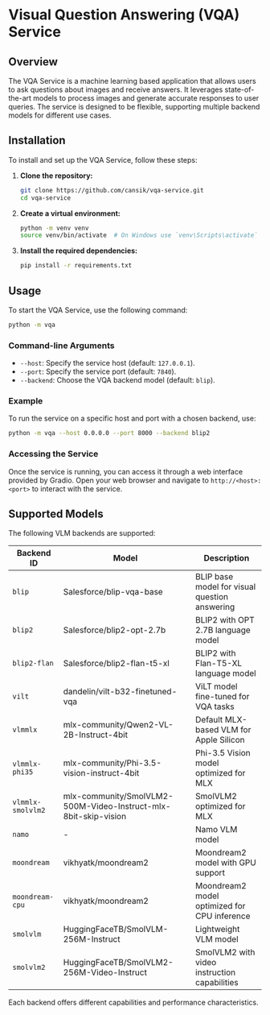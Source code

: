 # Visual Question Answering (VQA) Service

## Overview

The VQA Service is a machine learning based application that allows users to ask questions about images and receive answers.
It leverages state-of-the-art models to process images and generate accurate responses to user queries. The service is
designed to be flexible, supporting multiple backend models for different use cases.

## Installation

To install and set up the VQA Service, follow these steps:

1. **Clone the repository:**

   ```bash
   git clone https://github.com/cansik/vqa-service.git
   cd vqa-service
   ```

2. **Create a virtual environment:**

   ```bash
   python -m venv venv
   source venv/bin/activate  # On Windows use `venv\Scripts\activate`
   ```

3. **Install the required dependencies:**

   ```bash
   pip install -r requirements.txt
   ```

## Usage

To start the VQA Service, use the following command:

```bash
python -m vqa
```

### Command-line Arguments

- `--host`: Specify the service host (default: `127.0.0.1`).
- `--port`: Specify the service port (default: `7840`).
- `--backend`: Choose the VQA backend model (default: `blip`).

### Example

To run the service on a specific host and port with a chosen backend, use:

```bash
python -m vqa --host 0.0.0.0 --port 8000 --backend blip2
```

### Accessing the Service

Once the service is running, you can access it through a web interface provided by Gradio. Open your web browser and
navigate to `http://<host>:<port>` to interact with the service.

## Supported Models

The following VLM backends are supported:

| Backend ID | Model | Description |
|------------|-------|-------------|
| `blip` | Salesforce/blip-vqa-base | BLIP base model for visual question answering |
| `blip2` | Salesforce/blip2-opt-2.7b | BLIP2 with OPT 2.7B language model |
| `blip2-flan` | Salesforce/blip2-flan-t5-xl | BLIP2 with Flan-T5-XL language model |
| `vilt` | dandelin/vilt-b32-finetuned-vqa | ViLT model fine-tuned for VQA tasks |
| `vlmmlx` | mlx-community/Qwen2-VL-2B-Instruct-4bit | Default MLX-based VLM for Apple Silicon |
| `vlmmlx-phi35` | mlx-community/Phi-3.5-vision-instruct-4bit | Phi-3.5 Vision model optimized for MLX |
| `vlmmlx-smolvlm2` | mlx-community/SmolVLM2-500M-Video-Instruct-mlx-8bit-skip-vision | SmolVLM2 optimized for MLX |
| `namo` | - | Namo VLM model |
| `moondream` | vikhyatk/moondream2 | Moondream2 model with GPU support |
| `moondream-cpu` | vikhyatk/moondream2 | Moondream2 model optimized for CPU inference |
| `smolvlm` | HuggingFaceTB/SmolVLM-256M-Instruct | Lightweight VLM model |
| `smolvlm2` | HuggingFaceTB/SmolVLM2-256M-Video-Instruct | SmolVLM2 with video instruction capabilities |


Each backend offers different capabilities and performance characteristics.
